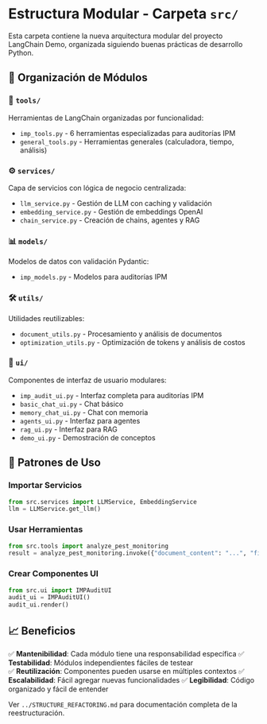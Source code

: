 # Estructura Modular - Carpeta `src/`

Esta carpeta contiene la nueva arquitectura modular del proyecto LangChain Demo, organizada siguiendo buenas prácticas de desarrollo Python.

## 📁 Organización de Módulos

### 🔧 `tools/`
Herramientas de LangChain organizadas por funcionalidad:
- `imp_tools.py` - 6 herramientas especializadas para auditorías IPM
- `general_tools.py` - Herramientas generales (calculadora, tiempo, análisis)

### ⚙️ `services/`
Capa de servicios con lógica de negocio centralizada:
- `llm_service.py` - Gestión de LLM con caching y validación
- `embedding_service.py` - Gestión de embeddings OpenAI  
- `chain_service.py` - Creación de chains, agentes y RAG

### 📊 `models/`
Modelos de datos con validación Pydantic:
- `imp_models.py` - Modelos para auditorías IPM

### 🛠️ `utils/`
Utilidades reutilizables:
- `document_utils.py` - Procesamiento y análisis de documentos
- `optimization_utils.py` - Optimización de tokens y análisis de costos

### 🎨 `ui/`
Componentes de interfaz de usuario modulares:
- `imp_audit_ui.py` - Interfaz completa para auditorías IPM
- `basic_chat_ui.py` - Chat básico
- `memory_chat_ui.py` - Chat con memoria
- `agents_ui.py` - Interfaz para agentes
- `rag_ui.py` - Interfaz para RAG
- `demo_ui.py` - Demostración de conceptos

## 🔄 Patrones de Uso

### Importar Servicios
```python
from src.services import LLMService, EmbeddingService
llm = LLMService.get_llm()
```

### Usar Herramientas
```python
from src.tools import analyze_pest_monitoring
result = analyze_pest_monitoring.invoke({"document_content": "...", "file_name": "doc.pdf"})
```

### Crear Componentes UI
```python
from src.ui import IMPAuditUI
audit_ui = IMPAuditUI()
audit_ui.render()
```

## 📈 Beneficios

✅ **Mantenibilidad**: Cada módulo tiene una responsabilidad específica
✅ **Testabilidad**: Módulos independientes fáciles de testear  
✅ **Reutilización**: Componentes pueden usarse en múltiples contextos
✅ **Escalabilidad**: Fácil agregar nuevas funcionalidades
✅ **Legibilidad**: Código organizado y fácil de entender

Ver `../STRUCTURE_REFACTORING.md` para documentación completa de la reestructuración. 